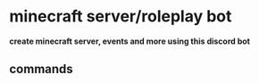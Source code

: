 # minecraft server/roleplay bot
**create minecraft server, events and more using this discord bot**

<h2> commands <h2>
